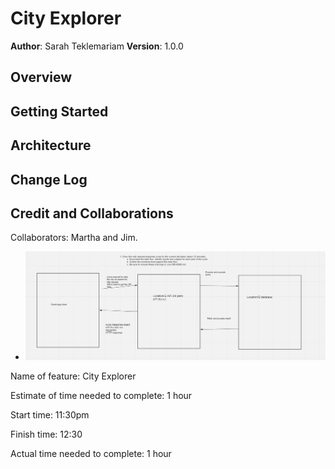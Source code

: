 # City Explorer

**Author**: Sarah Teklemariam
**Version**: 1.0.0 

## Overview
<!-- Provide a high level overview of what this application is and why you are building it, beyond the fact that it's an assignment for this class. (i.e. What's your problem domain?) -->

## Getting Started
<!-- What are the steps that a user must take in order to build this app on their own machine and get it running? -->

## Architecture
<!-- Provide a detailed description of the application design. What technologies (languages, libraries, etc) you're using, and any other relevant design information. -->

## Change Log
<!-- Use this area to document the iterative changes made to your application as each feature is successfully implemented. Use time stamps. Here's an example:

01-01-2001 4:59pm - Application now has a fully-functional express server, with a GET route for the location resource. -->

## Credit and Collaborations
Collaborators: Martha and Jim.

- ![Web Request Response Cycle](./public/Web%20Request%20Response%20Cycle.png)


Name of feature: City Explorer

Estimate of time needed to complete: 1 hour

Start time: 11:30pm

Finish time: 12:30

Actual time needed to complete: 1 hour


 
